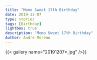 ```yaml
---
title: "Momo Sweet 17th Birthday"
date: 2019-12-07
type: stories
tags: [Birthday]
lightbox: true
description: "Momo Sweet 17th Birthday"
Author: Andre Moreno
---
```


{{< gallery name="20191207*.jpg" />}}